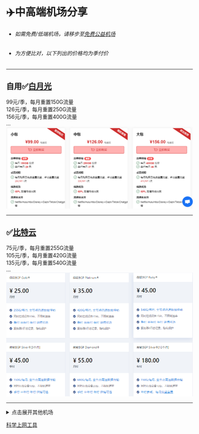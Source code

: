 # :airplane:中高端机场分享  
                                                                       
* ###### 如需免费/低端机场，请移步至[免费公益机场](https://github.com/woniujieshuo/freevpn/blob/main/README.md)  
* ###### 为方便比对，以下列出的价格均为季付价   
    
****  

## 自用:white_check_mark:[白月光](https://www.bygcloud.com/#/register?code=DX4iT5B4)  
99元/季，每月重置150G流量  
126元/季，每月重置250G流量  
156元/季，每月重置400G流量  
...  
![Image text](https://github.com/woniujieshuo/fee-based/blob/main/IMG/byg1.png)  


****
## :white_check_mark:[比特云](https://bityun.org/#/register?code=4vUl1lTB)  
75元/季，每月重置255G流量  
105元/季，每月重置420G流量  
135元/季，每月重置540G流量  
...
![Image text](https://github.com/woniujieshuo/fee-based/blob/main/IMG/bty.png)      
****
<details>

<summary>点击展开其他机场</summary>  

### :white_check_mark:[iQzone](https://uuu.glass/#/register?code=ve5UsPeX)   
69元/季，每月重置150G流量  
145元/季，每月重置400G流量  
52元/永久，共500G流量  
...  
![Image text](https://github.com/woniujieshuo/fee-based/blob/main/IMG/iqzone.png)  

****
### :white_check_mark:[少数派](https://sspcloud.net/#/register?code=rNNaMZb2)  
86元/季，每月重置200G流量  
130元/季，每月重置300G流量    
258元/年，一次性1.2T流量
...  
![Image text](https://github.com/woniujieshuo/fee-based/blob/main/IMG/SSP.png)  
****
### :white_check_mark:[CYLINK](https://cylink.wtf/auth/register?code=Y1NE)   
52.8元/季，每季重置368G流量  
82.8元/季，每季重置688G流量  
....  
![Image text](https://github.com/woniujieshuo/fee-based/blob/main/IMG/CYLINK.png)  
****
### :white_check_mark:[大哥云](https://www.dageyun.net/#/register?code=79MYGsGa)  
69元/季，每月重置200G流量  
129元/季，每月重置300G流量  
....  
![Image text](https://github.com/woniujieshuo/fee-based/blob/main/IMG/dgy.png)  
****
</details>

[科学上网工具](https://github.com/woniujieshuo/freevpn/blob/main/tools.md)   


